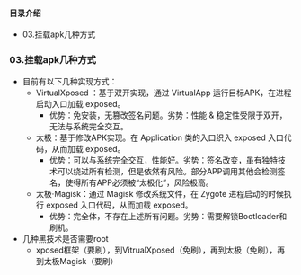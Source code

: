 #### 目录介绍
- 03.挂载apk几种方式




### 03.挂载apk几种方式
- 目前有以下几种实现方式：
    - VirtualXposed ：基于双开实现，通过 VirtualApp 运行目标APK，在进程启动入口加载 exposed。
        - 优势：免安装，无篡改签名问题。劣势：性能 & 稳定性受限于双开，无法与系统完全交互。
    - 太极：基于修改APK实现。在 Application 类的入口织入 exposed 入口代码，从而加载 exposed。
        - 优势：可以与系统完全交互，性能好。劣势：签名改变，虽有独特技术可以绕过所有检测，但是依然有风险。部分APP调用其他会检测签名，使得所有APP必须被“太极化”，风险极高。
    - 太极·Magisk：通过 Magisk 修改系统文件，在 Zygote 进程启动的时候执行 exposed 入口代码，从而加载 exposed。
        - 优势：完全体，不存在上述所有问题。劣势：需要解锁Bootloader和刷机。
- 几种黑技术是否需要root
    - xposed框架（要刷），到VitrualXposed（免刷），再到太极（免刷），再到太极Magisk（要刷）











